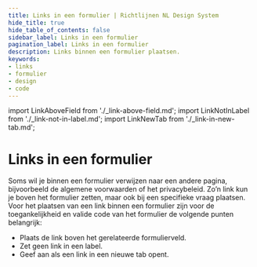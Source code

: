 ```yaml
---
title: Links in een formulier | Richtlijnen NL Design System
hide_title: true
hide_table_of_contents: false
sidebar_label: Links in een formulier
pagination_label: Links in een formulier
description: Links binnen een formulier plaatsen.
keywords:
- links
- formulier
- design
- code
---
```


<!-- @license CC0-1.0 -->

import LinkAboveField from './\_link-above-field.md';
import LinkNotInLabel from './\_link-not-in-label.md';
import LinkNewTab from './\_link-in-new-tab.md';

# Links in een formulier

Soms wil je binnen een formulier verwijzen naar een andere pagina, bijvoorbeeld de algemene voorwaarden of het privacybeleid. Zo’n link kun je boven het formulier zetten, maar ook bij een specifieke vraag plaatsen.
Voor het plaatsen van een link binnen een formulier zijn voor de toegankelijkheid en valide code van het formulier de volgende punten belangrijk:
- Plaats de link boven het gerelateerde formulierveld.
- Zet geen link in een label.
- Geef aan als een link in een nieuwe tab opent.

<LinkAboveField />
<LinkNotInLabel />
<LinkNewTab />
